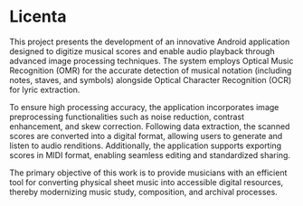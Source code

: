 # Licenta

This project presents the development of an innovative Android application designed to digitize musical scores and enable audio playback through advanced image processing techniques. The system employs Optical Music Recognition (OMR) for the accurate detection of musical notation (including notes, staves, and symbols) alongside Optical Character Recognition (OCR) for lyric extraction.

To ensure high processing accuracy, the application incorporates image preprocessing functionalities such as noise reduction, contrast enhancement, and skew correction. Following data extraction, the scanned scores are converted into a digital format, allowing users to generate and listen to audio renditions. Additionally, the application supports exporting scores in MIDI format, enabling seamless editing and standardized sharing.

The primary objective of this work is to provide musicians with an efficient tool for converting physical sheet music into accessible digital resources, thereby modernizing music study, composition, and archival processes.
